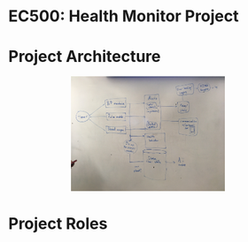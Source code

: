 # EC500: Health Monitor Project

# Project Architecture
<p align="center">
<img src="./images/architecture.JPG" width="55%" />
</p>

# Project Roles